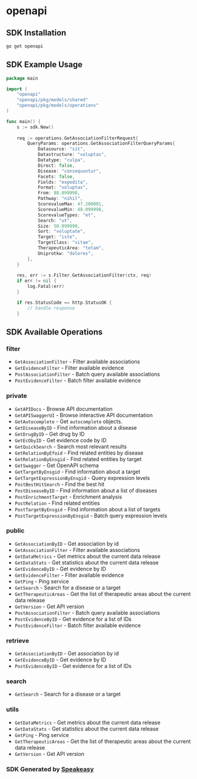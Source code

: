 # openapi

<!-- Start SDK Installation -->
## SDK Installation

```bash
go get openapi
```
<!-- End SDK Installation -->

## SDK Example Usage
<!-- Start SDK Example Usage -->
```go
package main

import (
    "openapi"
    "openapi/pkg/models/shared"
    "openapi/pkg/models/operations"
)

func main() {
    s := sdk.New()
    
    req := operations.GetAssociationFilterRequest{
        QueryParams: operations.GetAssociationFilterQueryParams{
            Datasource: "sit",
            Datastructure: "voluptas",
            Datatype: "culpa",
            Direct: false,
            Disease: "consequuntur",
            Facets: false,
            Fields: "expedita",
            Format: "voluptas",
            From: 88.099998,
            Pathway: "nihil",
            ScorevalueMax: 47.200001,
            ScorevalueMin: 48.099998,
            ScorevalueTypes: "et",
            Search: "ut",
            Size: 50.099998,
            Sort: "voluptate",
            Target: "iste",
            TargetClass: "vitae",
            TherapeuticArea: "totam",
            Uniprotkw: "dolores",
        },
    }
    
    res, err := s.Filter.GetAssociationFilter(ctx, req)
    if err != nil {
        log.Fatal(err)
    }

    if res.StatusCode == http.StatusOK {
        // handle response
    }
```
<!-- End SDK Example Usage -->

<!-- Start SDK Available Operations -->
## SDK Available Operations

### filter

* `GetAssociationFilter` - Filter available associations
* `GetEvidenceFilter` - Filter available evidence
* `PostAssociationFilter` - Batch query available associations
* `PostEvidenceFilter` - Batch filter available evidence

### private

* `GetAPIDocs` - Browse API documentation
* `GetAPISwaggerUI` - Browse interactive API documentation
* `GetAutocomplete` - Get `autocomplete` objects.
* `GetDiseaseByID` - Find information about a disease
* `GetDrugByID` - Get drug by ID
* `GetEcObyID` - Get evidence code by ID
* `GetQuickSearch` - Search most relevant results
* `GetRelationByEfoid` - Find related entities by disease
* `GetRelationByEnsgid` - Find related entities by target
* `GetSwagger` - Get OpenAPI schema
* `GetTargetByEnsgid` - Find information about a target
* `GetTargetExpressionByEnsgid` - Query expression levels
* `PostBestHitSearch` - Find the best hit
* `PostDiseaseByID` - Find information about a list of diseases
* `PostEnrichmentTarget` - Enrichment analysis
* `PostRelation` - Find related entities
* `PostTargetByEnsgid` - Find information about a list of targets
* `PostTargetExpressionByEnsgid` - Batch query expression levels

### public

* `GetAssociationByID` - Get association by id
* `GetAssociationFilter` - Filter available associations
* `GetDataMetrics` - Get metrics about the current data release
* `GetDataStats` - Get statistics about the current data release
* `GetEvidenceByID` - Get evidence by ID
* `GetEvidenceFilter` - Filter available evidence
* `GetPing` - Ping service
* `GetSearch` - Search for a disease or a target
* `GetTherapeuticAreas` - Get the list of therapeutic areas about the current data release
* `GetVersion` - Get API version
* `PostAssociationFilter` - Batch query available associations
* `PostEvidenceByID` - Get evidence for a list of IDs
* `PostEvidenceFilter` - Batch filter available evidence

### retrieve

* `GetAssociationByID` - Get association by id
* `GetEvidenceByID` - Get evidence by ID
* `PostEvidenceByID` - Get evidence for a list of IDs

### search

* `GetSearch` - Search for a disease or a target

### utils

* `GetDataMetrics` - Get metrics about the current data release
* `GetDataStats` - Get statistics about the current data release
* `GetPing` - Ping service
* `GetTherapeuticAreas` - Get the list of therapeutic areas about the current data release
* `GetVersion` - Get API version

<!-- End SDK Available Operations -->

### SDK Generated by [Speakeasy](https://docs.speakeasyapi.dev/docs/using-speakeasy/client-sdks)
